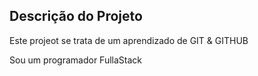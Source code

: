 <h2>Descrição do Projeto</h2>

<p>Este projeot se trata de um aprendizado de GIT & GITHUB</p>

<span>Sou um programador FullaStack</span>
